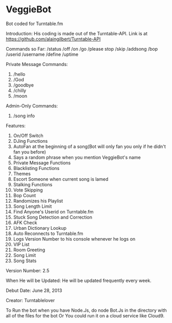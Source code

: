 VeggieBot
=========

Bot coded for Turntable.fm

Introduction: His coding is made out of the Turntable-API. Link is at https://github.com/alaingilbert/Turntable-API

Commands so Far:
/status
/off
/on
/go
/please stop
/skip
/addsong
/bop
/userid
/username
/define
/uptime

Private Message Commands:
1. /hello
2. /God
3. /goodbye
4. /chilly
5. /moon

Admin-Only Commands:
1. /song info

 Features:
1. On/Off Switch
2. DJing Functions
3. AutoFan at the beginning of a song(Bot will only fan you only if he didn't fan you before)
4. Says a random phrase when you mention VeggieBot's name
5. Private Message Functions
6. Blacklisting Functions
7. Themes
8. Escort Someone when current song is lamed
9. Stalking Functions
10. Vote Skipping
11. Bop Count
12. Randomizes his Playlist
13. Song Length Limit
14. Find Anyone's Userid on Turntable.fm
15. Stuck Song Detection and Correction
16. AFK Check
17. Urban Dictionary Lookup
18. Auto Reconnects to Turntable.fm
19. Logs Version Number to his console whenever he logs on
20. VIP List
21. Room Greeting
22. Song Limit
23. Song Stats

Version Number: 2.5

When He will be Updated: He will be updated frequently every week. 
 
Debut Date: June 28, 2013
 
Creator: Turntablelover

To Run the bot when you have Node.Js, do node Bot.Js in the directory with all of the files for the bot
Or You could run it on a cloud service like Cloud9. 
